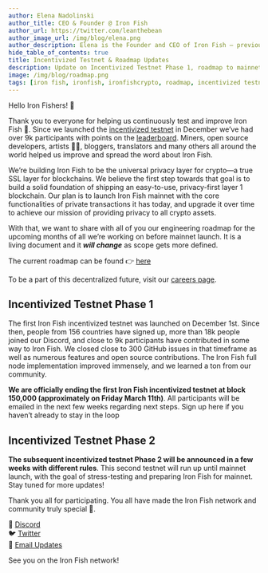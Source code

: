 ```yaml
---
author: Elena Nadolinski
author_title: CEO & Founder @ Iron Fish
author_url: https://twitter.com/leanthebean
author_image_url: /img/blog/elena.png
author_description: Elena is the Founder and CEO of Iron Fish — previously worked at Airbnb, Tilt, and Microsoft. Fell down the cryptocurrency rabbit hole in 2017. Really didn't want her insurance to know she eats pizza.
hide_table_of_contents: true
title: Incentivized Testnet & Roadmap Updates
description: Update on Incentivized Testnet Phase 1, roadmap to mainnet, and subsequent future Incentivized Testnet Phase 2
image: /img/blog/roadmap.png
tags: [iron fish, ironfish, ironfishcrypto, roadmap, incentivized testnet]
---
```


Hello Iron Fishers! 👋

Thank you to everyone for helping us continuously test and improve Iron Fish 🙏. Since we launched the [incentivized testnet](https://testnet.ironfish.network/about) in December we’ve had over 9k participants with points on the [leaderboard](https://testnet.ironfish.network/leaderboard). Miners, open source developers, artists 👩‍🎨, bloggers, translators and many others all around the world helped us improve and spread the word about Iron Fish.

We’re building Iron Fish to be the universal privacy layer for crypto—a true SSL layer for blockchains. We believe the first step towards that goal is to build a solid foundation of shipping an easy-to-use, privacy-first layer 1 blockchain. Our plan is to launch Iron Fish mainnet with the core functionalities of private transactions it has today, and upgrade it over time to achieve our mission of providing privacy to all crypto assets.

With that, we want to share with all of you our engineering roadmap for the upcoming months of all we’re working on before mainnet launch. It is a living document and it **_will change_** as scope gets more defined.

The current roadmap can be found 👉 [here](https://ironfish.network/roadmap)

To be a part of this decentralized future, visit our <a href="https://jobs.lever.co/ironfish">careers page</a>.

## Incentivized Testnet Phase 1

The first Iron Fish incentivized testnet was launched on December 1st. Since then, people from 156 countries have signed up, more than 18k people joined our Discord, and close to 9k participants have contributed in some way to Iron Fish. We closed close to 300 GitHub issues in that timeframe as well as numerous features and open source contributions. The Iron Fish full node implementation improved immensely, and we learned a ton from our community.

**We are officially ending the first Iron Fish incentivized testnet at block 150,000 (approximately on Friday March 11th)**. All participants will be emailed in the next few weeks regarding next steps. Sign up here if you haven’t already to stay in the loop

## Incentivized Testnet Phase 2

**The subsequent incentivized testnet Phase 2 will be announced in a few weeks with different rules**. This second testnet will run up until mainnet launch, with the goal of stress-testing and preparing Iron Fish for mainnet. Stay tuned for more updates!

Thank you all for participating. You all have made the Iron Fish network and community truly special 🙏.

🎤 [Discord](https://discord.gg/EkQkEcm8DH)  
🐦 [Twitter](https://twitter.com/ironfishcrypto)  
📧 [Email Updates](https://ironfish.network/#email-signup)

See you on the Iron Fish network!
